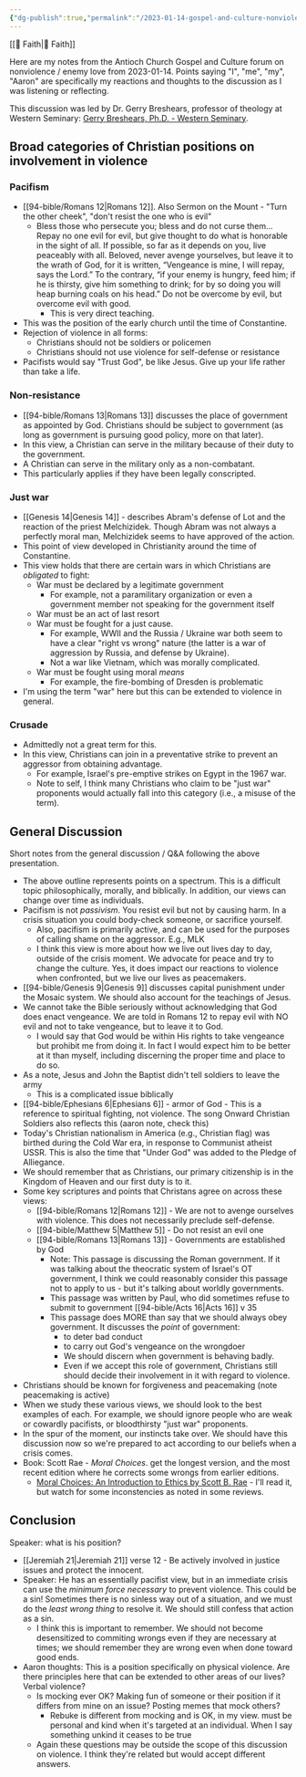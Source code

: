 ```yaml
---
{"dg-publish":true,"permalink":"/2023-01-14-gospel-and-culture-nonviolence/"}
---
```



[[📘 Faith\|📘 Faith]]

Here are my notes from the Antioch Church Gospel and Culture forum on nonviolence / enemy love from 2023-01-14. Points saying "I", "me", "my", "Aaron" are specifically my reactions and thoughts to the discussion as I was listening or reflecting.

This discussion was led by Dr. Gerry Breshears, professor of theology at Western Seminary: [Gerry Breshears, Ph.D. - Western Seminary](https://www.westernseminary.edu/academics/faculty/gerry-breshears).

## Broad categories of Christian positions on involvement in violence

### Pacifism

* [[94-bible/Romans 12\|Romans 12]]. Also Sermon on the Mount - "Turn the other cheek", "don't resist the one who is evil"
    * Bless those who persecute you; bless and do not curse them... Repay no one evil for evil, but give thought to do what is honorable in the sight of all. If possible, so far as it depends on you, live peaceably with all. Beloved, never avenge yourselves, but leave it to the wrath of God, for it is written, “Vengeance is mine, I will repay, says the Lord.” To the contrary, “if your enemy is hungry, feed him; if he is thirsty, give him something to drink; for by so doing you will heap burning coals on his head.” Do not be overcome by evil, but overcome evil with good.
        * This is very direct teaching.
* This was the position of the early church until the time of Constantine.
* Rejection of violence in all forms:
    * Christians should not be soldiers or policemen
    * Christians should not use violence for self-defense or resistance
* Pacifists would say "Trust God", be like Jesus. Give up your life rather than take a life.

### Non-resistance

* [[94-bible/Romans 13\|Romans 13]] discusses the place of government as appointed by God. Christians should be subject to government (as long as government is pursuing good policy, more on that later).
* In this view, a Christian can serve in the military because of their duty to the government.
* A Christian can serve in the military only as a non-combatant.
* This particularly applies if they have been legally conscripted.

### Just war

* [[Genesis 14\|Genesis 14]] - describes Abram's defense of Lot and the reaction of the priest Melchizidek. Though Abram was not always a perfectly moral man, Melchizidek seems to have approved of the action.
* This point of view developed in Christianity around the time of Constantine.
* This view holds that there are certain wars in which Christians are *obligated* to fight:
    * War must be declared by a legitimate government
        * For example, not a paramilitary organization or even a government member not speaking for the government itself
    * War must be an act of last resort
    * War must be fought for a just cause.
        * For example, WWII and the Russia / Ukraine war both seem to have a clear "right vs wrong" nature (the latter is a war of aggression by Russia, and defense by Ukraine).
        * Not a war like Vietnam, which was morally complicated.
    * War must be fought using moral *means*
        * For example, the fire-bombing of Dresden is problematic
* I'm using the term "war" here but this can be extended to violence in general.

### Crusade

* Admittedly not a great term for this.
* In this view, Christians can join in a preventative strike to prevent an aggressor from obtaining advantage.
    * For example, Israel's pre-emptive strikes on Egypt in the 1967 war.
    * Note to self, I think many Christians who claim to be "just war" proponents would actually fall into this category (i.e., a misuse of the term).

## General Discussion

Short notes from the general discussion / Q&A following the above presentation.

* The above outline represents points on a spectrum. This is a difficult topic philosophically, morally, and biblically. In addition, our views can change over time as individuals.
* Pacifism is not *passivism*. You resist evil but not by causing harm. In a crisis situation you could body-check someone, or sacrifice yourself.
    * Also, pacifism is primarily active, and can be used for the purposes of calling shame on the aggressor. E.g., MLK
    * I think this view is more about how we live out lives day to day, outside of the crisis moment. We advocate for peace and try to change the culture. Yes, it does impact our reactions to violence when confronted, but we live our lives as peacemakers.
* [[94-bible/Genesis 9\|Genesis 9]] discusses capital punishment under the Mosaic system. We should also account for the teachings of Jesus.
* We cannot take the Bible seriously without acknowledging that God does enact vengeance. We are told in Romans 12 to repay evil with NO evil and not to take vengeance, but to leave it to God.
    * I would say that God would be within His rights to take vengeance but prohibit me from doing it. In fact I would expect him to be better at it than myself, including discerning the proper time and place to do so.
* As a note, Jesus and John the Baptist didn't tell soldiers to leave the army
    * This is a complicated issue biblically
* [[94-bible/Ephesians 6\|Ephesians 6]] - armor of God - This is a reference to spiritual fighting, not violence. The song Onward Christian Soldiers also reflects this (aaron note, check this)
* Today's Christian nationalism in America (e.g., Christian flag) was birthed during the Cold War era, in response to Communist atheist USSR. This is also the time that "Under God" was added to the Pledge of Alliegance.
* We should remember that as Christians, our primary citizenship is in the Kingdom of Heaven and our first duty is to it.
* Some key scriptures and points that Christans agree on across these views:
    * [[94-bible/Romans 12\|Romans 12]] - We are not to avenge ourselves with violence. This does not necessarily preclude self-defense.
    * [[94-bible/Matthew 5\|Matthew 5]]  - Do not resist an evil one
    * [[94-bible/Romans 13\|Romans 13]] - Governments are established by God
        * Note: This passage is discussing the Roman government. If it was talking about the theocratic system of Israel's OT government, I think we could reasonably consider this passage not to apply to us - but it's talking about worldly governments.
        * This passage was written by Paul, who did sometimes refuse to submit to government [[94-bible/Acts 16\|Acts 16]] v 35
        * This passage does MORE than say that we should always obey government. It discusses the *point* of government:
            * to deter bad conduct
            * to carry out God's vengeance on the wrongdoer
            * We should discern when government is behaving badly.
            * Even if we accept this role of government, Christians still should decide their involvement in it with regard to violence.
* Christians should be known for forgiveness and peacemaking (note peacemaking is active)
* When we study these various views, we should look to the best examples of each. For example, we should ignore people who are weak or cowardly pacifists, or bloodthirsty "just war" proponents.
* In the spur of the moment, our instincts take over. We should have this discussion now so we're prepared to act according to our beliefs when a crisis comes.
* Book: Scott Rae - *Moral Choices*. get the longest version, and the most recent edition where he corrects some wrongs from earlier editions.
    * [Moral Choices: An Introduction to Ethics by Scott B. Rae](https://www.goodreads.com/book/show/199455.Moral_Choices) - I'll read it, but watch for some inconstencies as noted in some reviews.

## Conclusion

Speaker: what is his position?

* [[Jeremiah 21\|Jeremiah 21]] verse 12 - Be actively involved in justice issues and protect the innocent.
* Speaker: He has an essentially pacifist view, but in an immediate crisis can use the *minimum force necessary* to prevent violence. This could be a sin! Sometimes there is no sinless way out of a situation, and we must do the *least wrong thing* to resolve it. We should still confess that action as a sin.
    * I think this is important to remember. We should not become desensitized to commiting wrongs even if they are necessary at times; we should remember they are wrong even when done toward good ends.
* Aaron thoughts: This is a position specifically on physical violence. Are there principles here that can be extended to other areas of our lives? Verbal violence?
    * Is mocking ever OK? Making fun of someone or their position if it differs from mine on an issue? Posting memes that mock others?
        * Rebuke is different from mocking and is OK, in my view. must be personal and kind when it's targeted at an individual. When I say something unkind it ceases to be true
    * Again these questions may be outside the scope of this discussion on violence. I think they're related but would accept different answers.